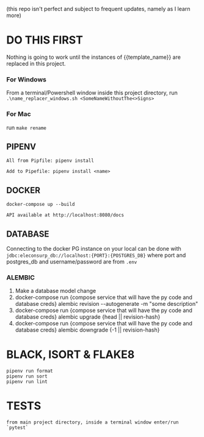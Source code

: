 (this repo isn't perfect and subject to frequent updates, namely as I learn more)

# DO THIS FIRST
Nothing is going to work until the instances of {{template_name}} are replaced in this project.
### For Windows
From a terminal/Powershell window inside this project directory, run `.\name_replacer_windows.sh <SomeNameWithoutThe<>Signs>`
### For Mac
run `make rename`

## PIPENV
``All from Pipfile: pipenv install``

``Add to Pipefile: pipenv install <name>``

## DOCKER
``docker-compose up --build``

``API available at http://localhost:8080/docs``

## DATABASE

Connecting to the docker PG instance on your local can be done with 
`jdbc:eleconsurp_db://localhost:{PORT}:{POSTGRES_DB}` where port and postgres_db and username/password are from `.env`
### ALEMBIC

1. Make a database model change
2. docker-compose run {compose service that will have the py code and database creds} alembic revision --autogenerate -m "some description"
3. docker-compose run {compose service that will have the py code and database creds} alembic upgrade {head || revision-hash}
4. docker-compose run {compose service that will have the py code and database creds} alembic downgrade {-1 || revision-hash}


# BLACK, ISORT & FLAKE8
```
pipenv run format
pipenv run sort
pipenv run lint
```

# TESTS
```
from main project directory, inside a terminal window enter/run `pytest`
```